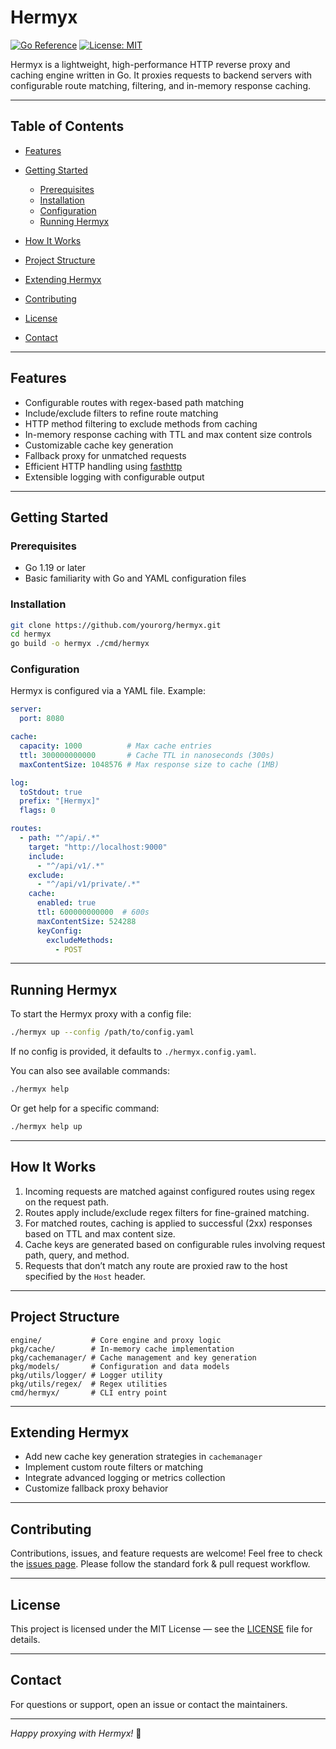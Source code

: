 # Hermyx

[![Go Reference](https://pkg.go.dev/badge/github.com/yourorg/hermyx.svg)](https://pkg.go.dev/github.com/yourorg/hermyx)
[![License: MIT](https://img.shields.io/badge/License-MIT-green.svg)](LICENSE)

Hermyx is a lightweight, high-performance HTTP reverse proxy and caching engine written in Go. It proxies requests to backend servers with configurable route matching, filtering, and in-memory response caching.

---

## Table of Contents

* [Features](#features)
* [Getting Started](#getting-started)

  * [Prerequisites](#prerequisites)
  * [Installation](#installation)
  * [Configuration](#configuration)
  * [Running Hermyx](#running-hermyx)
* [How It Works](#how-it-works)
* [Project Structure](#project-structure)
* [Extending Hermyx](#extending-hermyx)
* [Contributing](#contributing)
* [License](#license)
* [Contact](#contact)

---

## Features

* Configurable routes with regex-based path matching
* Include/exclude filters to refine route matching
* HTTP method filtering to exclude methods from caching
* In-memory response caching with TTL and max content size controls
* Customizable cache key generation
* Fallback proxy for unmatched requests
* Efficient HTTP handling using [fasthttp](https://github.com/valyala/fasthttp)
* Extensible logging with configurable output

---

## Getting Started

### Prerequisites

* Go 1.19 or later
* Basic familiarity with Go and YAML configuration files

### Installation

```bash
git clone https://github.com/yourorg/hermyx.git
cd hermyx
go build -o hermyx ./cmd/hermyx
```

### Configuration

Hermyx is configured via a YAML file. Example:

```yaml
server:
  port: 8080

cache:
  capacity: 1000          # Max cache entries
  ttl: 300000000000       # Cache TTL in nanoseconds (300s)
  maxContentSize: 1048576 # Max response size to cache (1MB)

log:
  toStdout: true
  prefix: "[Hermyx]"
  flags: 0

routes:
  - path: "^/api/.*"
    target: "http://localhost:9000"
    include:
      - "^/api/v1/.*"
    exclude:
      - "^/api/v1/private/.*"
    cache:
      enabled: true
      ttl: 600000000000  # 600s
      maxContentSize: 524288
      keyConfig:
        excludeMethods:
          - POST
```

---

## Running Hermyx

To start the Hermyx proxy with a config file:

```bash
./hermyx up --config /path/to/config.yaml
```

If no config is provided, it defaults to `./hermyx.config.yaml`.

You can also see available commands:

```bash
./hermyx help
```

Or get help for a specific command:

```bash
./hermyx help up
```

---

## How It Works

1. Incoming requests are matched against configured routes using regex on the request path.
2. Routes apply include/exclude regex filters for fine-grained matching.
3. For matched routes, caching is applied to successful (2xx) responses based on TTL and max content size.
4. Cache keys are generated based on configurable rules involving request path, query, and method.
5. Requests that don’t match any route are proxied raw to the host specified by the `Host` header.

---

## Project Structure

```
engine/           # Core engine and proxy logic
pkg/cache/        # In-memory cache implementation
pkg/cachemanager/ # Cache management and key generation
pkg/models/       # Configuration and data models
pkg/utils/logger/ # Logger utility
pkg/utils/regex/  # Regex utilities
cmd/hermyx/       # CLI entry point
```

---

## Extending Hermyx

* Add new cache key generation strategies in `cachemanager`
* Implement custom route filters or matching
* Integrate advanced logging or metrics collection
* Customize fallback proxy behavior

---

## Contributing

Contributions, issues, and feature requests are welcome!
Feel free to check the [issues page](https://github.com/spyder01/hermyx/issues).
Please follow the standard fork & pull request workflow.

---

## License

This project is licensed under the MIT License — see the [LICENSE](LICENSE) file for details.

---

## Contact

For questions or support, open an issue or contact the maintainers.

---

*Happy proxying with Hermyx!* 🚀

